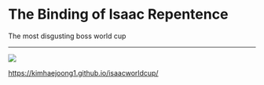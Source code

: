 # The Binding of Isaac Repentence

The most disgusting boss world cup

---

<img src="https://ibb.co/5vYS5GW">

https://kimhaejoong1.github.io/isaacworldcup/
